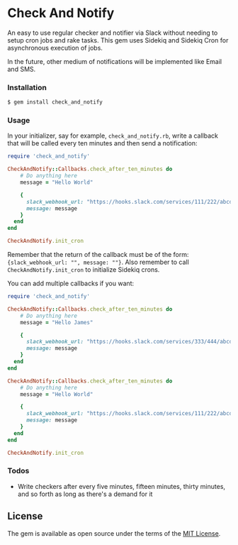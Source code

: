 # Check And Notify

An easy to use regular checker and notifier via Slack without needing to setup cron jobs and rake tasks.
This gem uses Sidekiq and Sidekiq Cron for asynchronous execution of jobs.

In the future, other medium of notifications will be implemented like Email and SMS.

### Installation

```sh
$ gem install check_and_notify
```

### Usage

In your initializer, say for example, `check_and_notify.rb`, write a callback that will be called every ten minutes and then send a notification:

```ruby
require 'check_and_notify'

CheckAndNotify::Callbacks.check_after_ten_minutes do
    # Do anything here
    message = "Hello World"

    {
      slack_webhook_url: "https://hooks.slack.com/services/111/222/abcd",
      message: message
    }
  end
end

CheckAndNotify.init_cron
```

Remember that the return of the callback must be of the form: `{slack_webhook_url: "", message: ""}`.
Also remember to call `CheckAndNotify.init_cron` to initialize Sidekiq crons.

You can add multiple callbacks if you want:

```ruby
require 'check_and_notify'

CheckAndNotify::Callbacks.check_after_ten_minutes do
    # Do anything here
    message = "Hello James"

    {
      slack_webhook_url: "https://hooks.slack.com/services/333/444/abcd",
      message: message
    }
  end
end

CheckAndNotify::Callbacks.check_after_ten_minutes do
    # Do anything here
    message = "Hello World"

    {
      slack_webhook_url: "https://hooks.slack.com/services/111/222/abcd",
      message: message
    }
  end
end

CheckAndNotify.init_cron
```

### Todos

- Write checkers after every five minutes, fifteen minutes, thirty minutes, and so forth as long as there's a demand for it

## License

The gem is available as open source under the terms of the [MIT License](http://opensource.org/licenses/MIT).
